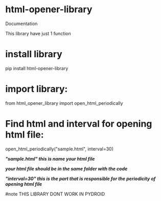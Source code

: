 # __html-opener-library__
Documentation


This library have just 1 function



# install library 
pip install html-opener-library




# import library:

from html_opener_library import open_html_periodically



# Find html and interval for opening html file:

open_html_periodically("sample.html", interval=30)


__*"sample.html" this is name your html file*__


__*your html file should be in the same folder with the code*__


__*"interval=30" this is the part that is responsible for the periodicity of opening html file*__


#note
THIS LIBRARY DONT WORK IN PYDROID
